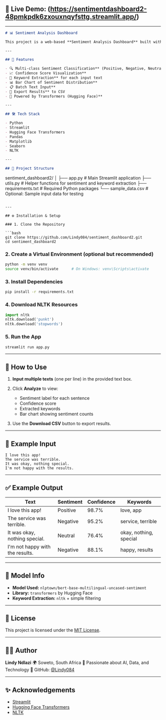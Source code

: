 ## 🚀 Live Demo: (https://sentimentdashboard2-48pmkpdk6zxouxnqyfsttg.streamlit.app/)

---

```markdown
# 📊 Sentiment Analysis Dashboard

This project is a web-based **Sentiment Analysis Dashboard** built with **Python**, **Streamlit**, and **transformers (Hugging Face)**. It allows users to input multiple text samples, analyze their sentiment (positive, negative, or neutral), view confidence scores, extract keywords, and visualize the results with intuitive charts.

---

## 🚀 Features

- 🔍 Multi-class Sentiment Classification** (Positive, Negative, Neutral)
- 📈 Confidence Score Visualization**
- 🧠 Keyword Extraction** for each input text
- 📊 Bar Chart of Sentiment Distribution**
- 📋 Batch Text Input**
- 💾 Export Results** to CSV
- 🤖 Powered by Transformers (Hugging Face)**

---

## 🛠️ Tech Stack

- Python
- Streamlit
- Hugging Face Transformers
- Pandas
- Matplotlib
- Seaborn
- NLTK

---

## 📂 Project Structure

```

sentiment\_dashboard2/
│
├── app.py                  # Main Streamlit application
├── utils.py                # Helper functions for sentiment and keyword extraction
├── requirements.txt        # Required Python packages
└── sample\_data.csv         # Optional: Sample input data for testing

````

---

## ⚙️ Installation & Setup

### 1. Clone the Repository

```bash
git clone https://github.com/Lindy084/sentiment_dashboard2.git
cd sentiment_dashboard2
````

### 2. Create a Virtual Environment (optional but recommended)

```bash
python -m venv venv
source venv/bin/activate      # On Windows: venv\Scripts\activate
```

### 3. Install Dependencies

```bash
pip install -r requirements.txt
```

### 4. Download NLTK Resources

```python
import nltk
nltk.download('punkt')
nltk.download('stopwords')
```

### 5. Run the App

```bash
streamlit run app.py
```

---


## 🧪 How to Use

1. **Input multiple texts** (one per line) in the provided text box.
2. Click **Analyze** to view:

   * Sentiment label for each sentence
   * Confidence score
   * Extracted keywords
   * Bar chart showing sentiment counts
3. Use the **Download CSV** button to export results.


---

## 📌 Example Input

```
I love this app!
The service was terrible.
It was okay, nothing special.
I'm not happy with the results.
```

---

## ✅ Example Output

| Text                            | Sentiment | Confidence | Keywords               |
| ------------------------------- | --------- | ---------- | ---------------------- |
| I love this app!                | Positive  | 98.7%      | love, app              |
| The service was terrible.       | Negative  | 95.2%      | service, terrible      |
| It was okay, nothing special.   | Neutral   | 76.4%      | okay, nothing, special |
| I'm not happy with the results. | Negative  | 88.1%      | happy, results         |

---

## 🧠 Model Info

* **Model Used:** `nlptown/bert-base-multilingual-uncased-sentiment`
* **Library:** `transformers` by Hugging Face
* **Keyword Extraction:** `nltk` + simple filtering

---

## 📄 License

This project is licensed under the [MIT License](LICENSE).

---

## 🙋‍♀️ Author

**Lindy Ndlazi**
🌍 Soweto, South Africa
💬 Passionate about AI, Data, and Technology
🐙 GitHub: [@Lindy084](https://github.com/Lindy084)

---

## ✨ Acknowledgements

* [Streamlit](https://streamlit.io/)
* [Hugging Face Transformers](https://huggingface.co/transformers/)
* [NLTK](https://www.nltk.org/)

```


